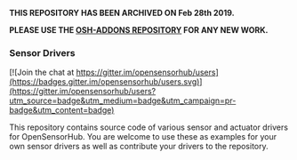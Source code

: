 **THIS REPOSITORY HAS BEEN ARCHIVED ON Feb 28th 2019.**

**PLEASE USE THE [OSH-ADDONS REPOSITORY](https://github.com/opensensorhub/osh-addons) FOR ANY NEW WORK.**

### Sensor Drivers

[![Join the chat at https://gitter.im/opensensorhub/users](https://badges.gitter.im/opensensorhub/users.svg)](https://gitter.im/opensensorhub/users?utm_source=badge&utm_medium=badge&utm_campaign=pr-badge&utm_content=badge)

This repository contains source code of various sensor and actuator drivers for OpenSensorHub.
You are welcome to use these as examples for your own sensor drivers as well as contribute your drivers to the repository.
